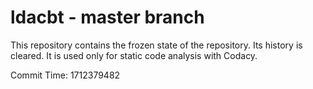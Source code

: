 # ldacbt - master branch

This repository contains the frozen state of the repository.
Its history is cleared. It is used only for static code
analysis with Codacy.

Commit Time: 1712379482